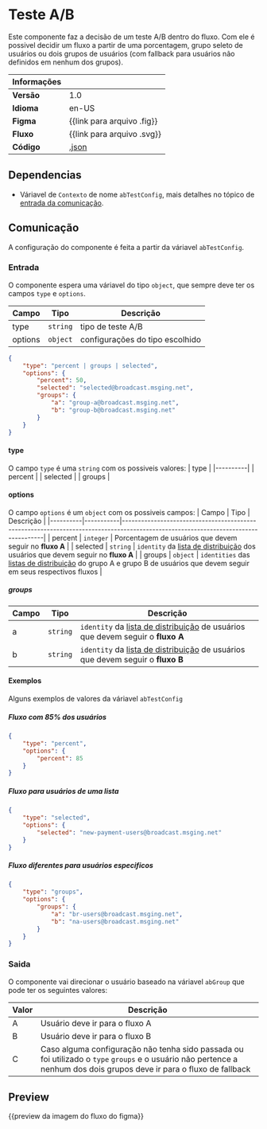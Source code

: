 # Teste A/B

Este componente faz a decisão de um teste A/B dentro do fluxo. Com ele é possivel decidir um fluxo a partir de uma porcentagem, grupo seleto de usuários ou dois grupos de usuários (com fallback para usuários não definidos em nenhum dos grupos).

| Informações |                            |
|-------------|----------------------------|
| **Versão**  | 1.0                        |
| **Idioma**  | en-US                      |
| **Figma**   | {{link para arquivo .fig}} |
| **Fluxo**   | {{link para arquivo .svg}} |
| **Código**  | [.json](./ab-testing.json) |

## Dependencias

- Váriavel de `Contexto` de nome `abTestConfig`, mais detalhes no tópico de [entrada da comunicação](#Entrada).

## Comunicação

A configuração do componente é feita a partir da váriavel `abTestConfig`.

### Entrada

O componente espera uma váriavel do tipo `object`, que sempre deve ter os campos `type` e `options`.

| Campo   | Tipo     | Descrição                       |
|---------|----------|---------------------------------|
| type    | `string` | tipo de teste A/B               |
| options | `object` | configurações do tipo escolhido |

```json
{
    "type": "percent | groups | selected",
    "options": {
        "percent": 50,
        "selected": "selected@broadcast.msging.net",
        "groups": {
            "a": "group-a@broadcast.msging.net",
            "b": "group-b@broadcast.msging.net"
        }
    }
}
```

#### type

O campo `type` é uma `string` com os possiveis valores:
| type     |
|----------|
| percent  |
| selected |
| groups   |

#### options

O campo `options` é um `object` com os possiveis campos:
| Campo    | Tipo      | Descrição                                                                                                                         |
|----------|-----------|-----------------------------------------------------------------------------------------------------------------------------------|
| percent  | `integer` | Porcentagem de usuários que devem seguir no **fluxo A**                                                                           |
| selected | `string`  | `identity` da [lista de distribuição][broadcast] dos usuários que devem seguir no **fluxo A**                                     |
| groups   | `object`  | `identities` das [listas de distribuição][broadcast] do grupo A e grupo B de usuários que devem seguir em seus respectivos fluxos |

##### groups

| Campo | Tipo     | Descrição                                                                                   |
|-------|----------|---------------------------------------------------------------------------------------------|
| a     | `string` | `identity` da [lista de distribuição][broadcast] de usuários que devem seguir o **fluxo A** |
| b     | `string` | `identity` da [lista de distribuição][broadcast] de usuários que devem seguir o **fluxo B** |

#### Exemplos

Alguns exemplos de valores da váriavel `abTestConfig`

##### Fluxo com 85% dos usuários

```json
{
    "type": "percent",
    "options": {
        "percent": 85
    }
}
```

##### Fluxo para usuários de uma lista

```json
{
    "type": "selected",
    "options": {
        "selected": "new-payment-users@broadcast.msging.net"
    }
}
```

##### Fluxo diferentes para usuários especificos

```json
{
    "type": "groups",
    "options": {
        "groups": {
            "a": "br-users@broadcast.msging.net",
            "b": "na-users@broadcast.msging.net"
        }
    }
}
```

### Saida

O componente vai direcionar o usuário baseado na váriavel `abGroup` que pode ter os seguintes valores:

| Valor | Descrição                                                                                                                                                             |
|-------|-----------------------------------------------------------------------------------------------------------------------------------------------------------------------|
| A     | Usuário deve ir para o fluxo A                                                                                                                                        |
| B     | Usuário deve ir para o fluxo B                                                                                                                                        |
| C     | Caso alguma configuração não tenha sido passada ou foi utilizado o `type` `groups` e o usuário não pertence a nenhum dos dois grupos deve ir para o fluxo de fallback |

## Preview

{{preview da imagem do fluxo do figma}}

[broadcast]: https://docs.blip.ai/#broadcast
